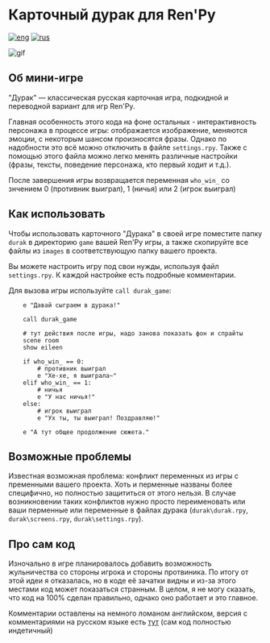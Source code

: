 # Карточный дурак для Ren'Py
[![eng](https://img.shields.io/badge/lang-en-en?color=DCDCDC)](https://github.com/N0Fanru/renpy-CardDurak/blob/master/README.md)
[![rus](https://img.shields.io/badge/lang-ru-ru)](https://github.com/N0Fanru/renpy-CardDurak/blob/master/README-ru.md)

![gif](https://github.com/user-attachments/assets/3083327d-daad-471b-b523-67eae0c5d913)


## Об мини-игре
"Дурак" — классическая русская карточная игра, подкидной и переводной вариант для игр Ren'Py.

Главная особенность этого кода на фоне остальных - интерактивность персонажа в процессе игры: отображается изображение, меняются эмоции, с некоторым шансом произносятся фразы. Однако по надобности это всё можно отключить в файле `settings.rpy`. Также с помощью этого файла можно легко менять различные настройки (фразы, тексты, поведение персонажа, кто первый ходит и т.д.).

После завершения игры возвращается переменная `who_win_` со знчением 0 (противник выиграл), 1 (ничья) или 2 (игрок выиграл)

## Как использовать
Чтобы использовать карточного "Дурака" в своей игре поместите папку `durak` в директорию `game` вашей Ren'Py игры, а также скопируйте все файлы из `images` в соответствующую папку вашего проекта.

Вы можете настроить игру под свои нужды, используя файл `settings.rpy`. К каждой настройке есть подробные комментарии.

Для вызова игры используйте `call durak_game`:
```
    e "Давай сыграем в дурака!"

    call durak_game

    # тут действия после игры, надо занова показать фон и спрайты
    scene room
    show eileen

    if who_win_ == 0:
        # противник выиграл
        e "Хе-хе, я выиграла~"
    elif who_win_ == 1:
        # ничья
        e "У нас ничья!"
    else:
        # игрок выиграл
        e "Ух ты, ты выиграл! Поздравляю!"

    e "А тут общее продолжение сюжета."
```


## Возможные проблемы
Известная возможная проблема: конфликт переменных из игры с пременными вашего проекта. Хоть и перменные названы более специфично, но полностью защититься от этого нельзя. В случае возникновении таких конфликтов нужно просто переименовать или ваши перменные или переменные в файлах дурака (`durak\durak.rpy`, `durak\screens.rpy`, `durak\settings.rpy`).

## Про сам код
Изночально в игре планировалось добавить возможность жульничества со стороны игрока и стороны протвиника. По итогу от этой идеи я отказалась, но в коде её зачатки видны и из-за этого местами код может показаться странным. В целом, я не могу сказать, что код на 100% сделан правильно, однако оно работает и это главное.

Комментарии оставлены на немного ломаном английском, версия с комментариями на русском языке есть [тут](https://drive.google.com/file/d/1YXWvsiUubg6YJrTtHGueEtW_rVIbHh4k/view?usp=sharing) (сам код полностью индетичный)
